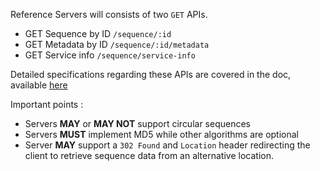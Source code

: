 Reference Servers will consists of two `GET` APIs.

 * GET Sequence by ID `/sequence/:id`  
 * GET Metadata by ID `/sequence/:id/metadata`
 * GET Service info `/sequence/service-info`

Detailed specifications regarding these APIs are covered in the doc, available [here](https://docs.google.com/document/d/1q2ZE9YewJTpaqQg82Nrz_jVy8KsDpKoG1T8RvCAAsbI/edit)

Important points :

 * Servers **MAY** or **MAY NOT** support circular sequences
 * Servers **MUST** implement MD5 while other algorithms are optional
 * Server **MAY** support a `302 Found` and `Location` header redirecting the client to retrieve sequence data from an alternative location.
